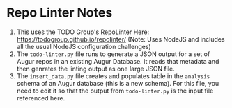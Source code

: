 # Repo Linter Notes
1. This uses the TODO Group's RepoLinter Here: https://todogroup.github.io/repolinter/  (Note: Uses NodeJS and includes all the usual NodeJS configuration challenges)
2. The `todo-linter.py` file runs to generate a JSON output for a set of Augur repos in an existing Augur Database. It reads that metadata and then genrates the linting output as one large JSON file. 
3. The `insert_data.py` file creates and populates table in the `analysis` schema of an Augur database (this is a new schema). For this file, you need to edit it so that the output from `todo-linter.py` is the input file referenced here. 


